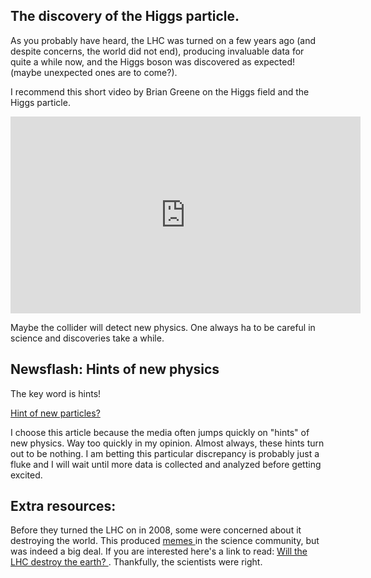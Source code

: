 ## The discovery of the Higgs particle. 

As you probably have heard, the LHC was turned on a few years ago (and despite concerns, the world did not end), producing invaluable data for quite a while now, and the Higgs boson was discovered as expected! (maybe unexpected ones are to come?).

I recommend this short video by Brian Greene on the Higgs field and the Higgs particle.

<iframe allowfullscreen="" frameborder="0" height="315" src="https://www.youtube.com/embed/tcHz3o4t6Rk" width="560"></iframe>

Maybe the collider will detect new physics. One always ha to be careful in science and discoveries take a while. 
## Newsflash: Hints of new physics 

The key word is hints!

<a href="https://www.nature.com/news/physicists-excited-by-latest-lhc-anomaly-1.21865" target="_blank">Hint of new particles?</a>

I choose this article because the media often jumps quickly on "hints" of new physics. Way too quickly in my opinion. Almost always, these hints turn out to be nothing. I am betting this particular discrepancy is probably just a fluke and I will wait until more data is collected and analyzed before getting excited.

## Extra resources:
Before they turned the LHC on in 2008, some were concerned about it destroying the world. This produced <a href="http://hasthelargehadroncolliderdestroyedtheworldyet.com/">memes </a> in the science community, but was indeed a big deal. If you are interested here's a link to read: <a href="http://www.businessinsider.com/will-the-lhc-destroy-the-earth-2015-4" target="_blank"> Will the LHC destroy the earth? </a>. Thankfully, the scientists were right. 

